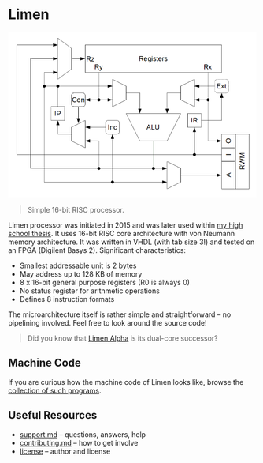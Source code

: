 # Limen

![Limen pipeline](img/pipeline.png)

> Simple 16-bit RISC processor.

Limen processor was initiated in 2015 and was later used within [my high school thesis](https://github.com/dominiksalvet/high-school-thesis). It uses 16-bit RISC core architecture with von Neumann memory architecture. It was written in VHDL (with tab size 3!) and tested on an FPGA (Digilent Basys 2). Significant characteristics:

* Smallest addressable unit is 2 bytes
* May address up to 128 KB of memory
* 8 x 16-bit general purpose registers (R0 is always 0)
* No status register for arithmetic operations
* Defines 8 instruction formats

The microarchitecture itself is rather simple and straightforward – no pipelining involved. Feel free to look around the source code!

> Did you know that [Limen Alpha](https://github.com/dominiksalvet/limen-alpha) is its dual-core successor?

## Machine Code

If you are curious how the machine code of Limen looks like, browse the [collection of such programs](sw).

## Useful Resources

* [support.md](support.md) – questions, answers, help
* [contributing.md](contributing.md) – how to get involve
* [license](license) – author and license

